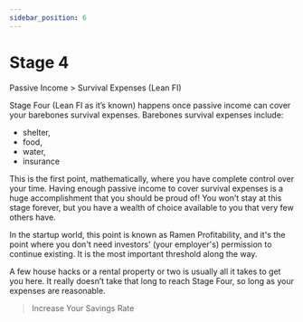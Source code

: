 ```yaml
---
sidebar_position: 6
---
```


# Stage 4

Passive Income > Survival Expenses (Lean FI)

Stage Four (Lean FI as it’s known) happens once passive income can cover your barebones survival expenses. Barebones survival expenses include:
- shelter, 
- food, 
- water, 
- insurance 

This is the first point, mathematically, where you have complete control over your time. Having enough passive income to cover survival expenses is a huge accomplishment that you should be proud of! You won’t stay at this stage forever, but you have a wealth of choice available to you that very few others have. 

In the startup world, this point is known as Ramen Profitability, and it's the point where you don't need investors' (your employer's) permission to continue existing. It is the most important threshold along the way.

A few house hacks or a rental property or two is usually all it takes to get you here. It really doesn’t take that long to reach Stage Four, so long as your expenses are reasonable.

>Increase Your Savings Rate